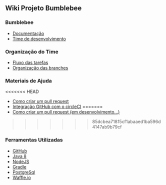 ## Wiki Projeto Bumblebee

### Bumblebee
- [Documentação](documentacao/documentacao.md)
- [Time de desenvolvimento](time_desenvolvimento/sobreOTime.md)

### Organização do Time 
- [Fluxo das tarefas](organizacao_time/fluxoTarefas.md)
- [Organização das branches](organizacao_time/organizacaoBranches.md)

### Materiais de Ajuda 
<<<<<<< HEAD
- [Como criar um pull request]()
- [Integração GitHub com o circleCI](tutoriais_guias/integracao_circleCI.md)
=======
- [Como criar um pull request (em desenvolvimento...)]()
>>>>>>> 85dcbea71815cf1abaaed1ba596d4147ab9b79cf

### Ferramentas Utilizadas
- [GitHub](https://github.com/about)
- [Java 8](https://www.java.com/pt_BR/download/faq/java8.xml)
- [NodeJS](https://nodejs.org/en/)
- [Gradle](https://gradle.org/)
- [PostgreSql](https://www.postgresql.org/)
- [Waffle.io](https://waffle.io/academiadev-jlle/wiki-bumblebee)

